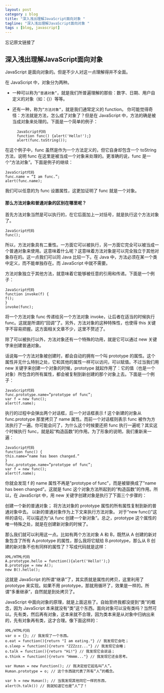```yaml
---
layout: post
category : blog
title: "深入浅出理解JavaScript面向对象 "
tagline: "深入浅出理解JavaScript面向对象 "
tags : [blog, javascript]
---
```


忘记原文链接了
## 深入浅出理解JavaScript面向对象

JavaScript 是面向对象的。但是不少人对这一点理解得并不全面。

在 JavaScript 中，对象分为两种。  
+ 一种可以称为`“普通对象”`，就是我们所普遍理解的那些：数字、日期、用户自定义的对象（如：{}）等等。
+ 还有一种，称为`“方法对象”`，就是我们通常定义的 function。
你可能觉得奇怪：方法就是方法，怎么成了对象了？但是在 JavaScript 中，方法的确是被当成对象来处理的。下面是一个简单的例子：

 

        JavaScript代码
        function func() {alert('Hello!');} 
        alert(func.toString()); 
在这个例子中，func 虽然是作为一个方法定义的，但它自身却包含一个 toString 方法，说明 func 在这里是被当成一个对象来处理的。更准确的说，func 是一个“方法对象”。下面是例子的继续：

    JavaScript代码
    func.name = “I am func.”; 
    alert(func.name); 
我们可以任意的为 func 设置属性，这更加证明了 func 就是一个对象。
#### 那么方法对象和普通对象的区别在哪里呢？
首先方法对象当然是可以执行的，在它后面加上一对括号，就是执行这个方法对象了。

 

    JavaScript代码
    func(); 
所以，方法对象具有二重性。一方面它可以被执行，另一方面它完全可以被当成一个普通对象来使用。这意味着什么呢？这意味着方法对象是可以完全独立于其他对象存在的。这一点我们可以同 Java 比较一下。在 Java 中，方法必须在某一个类中定义，而不能单独存在。而 JavaScript 中就不需要。

方法对象独立于其他方法，就意味着它能够被任意的引用和传递。下面是一个例子：

    JavaScript代码
    function invoke(f) { 
    f(); 
    } 
    invoke(func); 
将一个方法对象 func 传递给另一个方法对象 invoke，让后者在适当的时候执行 func。这就是所谓的“回调”了。另外，方法对象的这种特殊性，也使得 this 关键字不容易把握。这方面相关文章不少，这里不赘述了。

除了可以被执行以外，方法对象还有一个特殊的功用，就是它可以通过 new 关键字来创建普通对象。

话说每一个方法对象被创建时，都会自动的拥有一个叫 prototype 的属性。这个属性并无什么特别之处，它和其他的属性一样可以访问，可以赋值。不过当我们用 new 关键字来创建一个对象的时候，prototype 就起作用了：它的值（也是一个对象）所包含的所有属性，都会被复制到新创建的那个对象上去。下面是一个例子：

    JavaScript代码
    func.prototype.name=”prototype of func”; 
    var f = new func(); 
    alert(f.name); 
执行的过程中会弹出两个对话框，后一个对话框表示 f 这个新建的对象从 func.prototype 那里拷贝了 name 属性。而前一个对话框则表示 func 被作为方法执行了一遍。你可能会问了，为什么这个时候要还把 func 执行一遍呢？其实这个时候执行 func，就是起“构造函数”的作用。为了形象的说明，我们重新来一遍：

    JavaScript代码
    function func() { 
    this.name=”name has been changed.” 
    } 
    func.prototype.name=”prototype of func”; 
    var f = new func(); 
    alert(f.name); 
你就会发现 f 的 name 属性不再是"prototype of func"，而是被替换成了"name has been changed"。这就是 func 这个对象方法所起到的“构造函数”的作用。所以，在 JavaScript 中，用 new 关键字创建对象是执行了下面三个步骤的：

创建一个新的普通对象； 
将方法对象的 prototype 属性的所有属性复制到新的普通对象中去。 
以新的普通对象作为上下文来执行方法对象。 
对于“new func()”这样的语句，可以描述为“从 func 创建一个新对象”。总之，prototype 这个属性的唯一特殊之处，就是在创建新对象的时候了。


那么我们就可以利用这一点。比如有两个方法对象 A 和 B，既然从 A 创建的新对象包含了所有 A.prototype 的属性，那么我将它赋给 B.prototype，那么从 B 创建的新对象不也有同样的属性了？写成代码就是这样：

    XML/HTML代码
    A.prototype.hello = function(){alert('Hello!');} 
    B.prototype = new A(); 
    new B().hello(); 
这就是 JavaScript 的所谓“继承”了，其实质就是属性的拷贝，这里利用了 prototype 来实现。如果不用 prototype，那就用循环了，效果是一样的。所谓“多重继承”，自然就是到处拷贝了。

JavaScript 中面向对象的原理，就是上面这些了。自始至终我都没提到“类”的概念，因为 JavaScript 本来就没有“类”这个东西。面向对象可以没有类吗？当然可以。先有类，然后再有对象，这本来就不合理，因为类本来是从对象中归纳出来的，先有对象再有类，这才合理。像下面这样的：

    XML/HTML代码
    var o = {}; // 我发现了一个东西。 
    o.eat = function(){return "I am eating."} // 我发现它会吃； 
    o.sleep = function(){return "ZZZzzz..."} // 我发现它会睡； 
    o.talk = function(){return "Hi!"} // 我发现它会说话； 
    o.think = function(){return "Hmmm..."} // 我发现它还会思考。 

    var Human = new Function(); // 我决定给它起名叫“人”。 
    Human.prototype = o; // 这个东西就代表了所有“人”的概念。 

    var h = new Human(); // 当我发现其他同它一样的东西， 
    alert(h.talk()) // 我就知道它也是“人”了！
